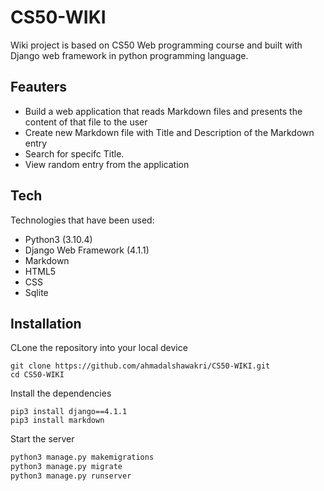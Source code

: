 # CS50-WIKI

Wiki project is based on CS50 Web programming course and built with Django web framework in python programming language.

## Feauters

- Build a web application that reads Markdown files and presents the content of that file to the user
- Create new Markdown file with Title and Description of the Markdown entry
- Search for specifc Title.
- View random entry from the application



## Tech

Technologies that have been used:

- Python3 (3.10.4)
- Django Web Framework (4.1.1)
- Markdown
- HTML5
- CSS
- Sqlite

## Installation


CLone the repository into your local device
```
git clone https://github.com/ahmadalshawakri/CS50-WIKI.git
cd CS50-WIKI
```
Install the dependencies
```
pip3 install django==4.1.1
pip3 install markdown
```

Start the server

```sh
python3 manage.py makemigrations
python3 manage.py migrate
python3 manage.py runserver
```
